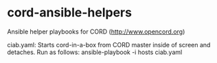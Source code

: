 # cord-ansible-helpers
Ansible helper playbooks for CORD (http://www.opencord.org)

ciab.yaml: Starts cord-in-a-box from CORD master inside of screen and detaches.
Run as follows: ansible-playbook -i hosts ciab.yaml


